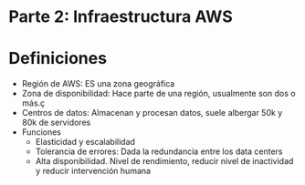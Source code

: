# Parte 2: Infraestructura AWS

# Definiciones

- Región de AWS: ES una zona geográfica
- Zona de disponibilidad: Hace parte de una región, usualmente son dos o más.ç
- Centros de datos: Almacenan y procesan datos, suele albergar 50k y 80k de servidores
- Funciones
    - Elasticidad y escalabilidad
    - Tolerancia de errores: Dada la redundancia entre los data centers
    - Alta disponibilidad. Nivel de rendimiento, reducir nivel de inactividad y reducir intervención humana